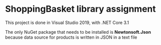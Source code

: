 # ShoppingBasket library assignment

This project is done in Visual Studio 2019, with .NET Core 3.1 

The only NuGet package that needs to be installed is **Newtonsoft.Json** because data source for products is written in JSON in a text file
